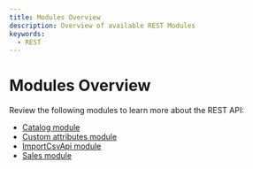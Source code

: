 ```yaml
---
title: Modules Overview
description: Overview of available REST Modules
keywords:
  - REST
---
```


# Modules Overview

Review the following modules to learn more about the REST API:

- [Catalog module](./catalog/)
- [Custom attributes module](./custom-attributes.md/)
- [ImportCsvApi module](./import/)
- [Sales module](./sales/)
